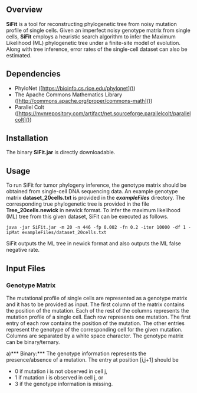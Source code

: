 ## Overview ##

**SiFit** is a tool for reconstructing phylogenetic tree from noisy mutation profile of single cells. Given an imperfect noisy genotype matrix from single cells, **SiFit** employs a heuristic search algorithm to infer the Maximum Likelihood (ML) phylogenetic tree under a finite-site model of evolution. Along with tree inference, error rates of the single-cell dataset can also be estimated.

## Dependencies ##

* PhyloNet ([https://bioinfo.cs.rice.edu/phylonet]())
* The Apache Commons Mathematics Library ([http://commons.apache.org/proper/commons-math]())
* Parallel Colt ([https://mvnrepository.com/artifact/net.sourceforge.parallelcolt/parallelcolt]())

## Installation ##

The binary **SiFit.jar** is directly downloadable.

## Usage ##

To run SiFit for tumor phylogeny inference, the genotype matrix should be obtained from single-cell DNA sequencing data. An example genotype matrix **dataset_20cells.txt** is provided in the ***exampleFiles*** directory. The corresponding true phylogenetic tree is provided in the file **Tree_20cells.newick** in newick format. To infer the maximum likelihood (ML) tree from this given dataset, SiFit can be executed as follows.

```
java -jar SiFit.jar -m 20 -n 446 -fp 0.002 -fn 0.2 -iter 10000 -df 1 -ipMat exampleFiles/dataset_20cells.txt
```
SiFit outputs the ML tree in newick format and also outputs the ML false negative rate.

## Input Files ##
### Genotype Matrix ###
The mutational profile of single cells are represented as a genotype matrix and it has to be provided as input. The first column of the matrix contains the position of the mutation. Each of the rest of the columns represents the mutation profile of a single cell. Each row represents one mutation. The first entry of each row contains the position of the mutation. The other entries represent the genotype of the corresponding cell for the given mutation. Columns are separated by a white space character. The genotype matrix can be binary/ternary.

a)*** Binary:*** 
The genotype information represents the presence/absence of a mutation. The entry at position [i,j+1] should be

* 0 if mutation i is not observed in cell j,
* 1 if mutation i is observed in cell j, or
* 3 if the genotype information is missing.